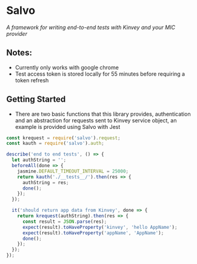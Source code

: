 # Salvo

*A framework for writing end-to-end tests with Kinvey and your MIC provider*

## Notes:
* Currently only works with google chrome
* Test access token is stored locally for 55 minutes before requiring a token refresh

## Getting Started
* There are two basic functions that this library provides, authentication and an abstraction for requests sent to Kinvey service object, an example is provided using Salvo with Jest

```js
const krequest = require('salvo').request;
const kauth = require('salvo').auth;

describe('end to end tests', () => {
  let authString = '';
  beforeAll(done => {
    jasmine.DEFAULT_TIMEOUT_INTERVAL = 25000;
    return kauth('./__tests__/').then(res => {
      authString = res;
      done();
    });
  });

  it('should return app data from Kinvey', done => {
    return krequest(authString).then(res => {
      const result = JSON.parse(res);
      expect(result).toHaveProperty('kinvey', 'hello AppName');
      expect(result).toHaveProperty('appName', 'AppName');
      done();
    });
  });
});
```
